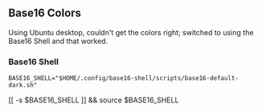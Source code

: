 ## Base16 Colors

Using Ubuntu desktop, couldn't get the colors right; switched to using
the Base16 Shell and that worked.


### Base16 Shell
    BASE16_SHELL="$HOME/.config/base16-shell/scripts/base16-default-dark.sh"
[[ -s $BASE16_SHELL ]] && source $BASE16_SHELL


